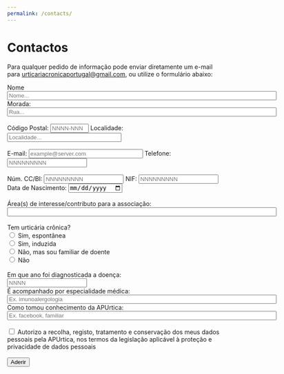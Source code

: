 ```yaml
---
permalink: /contacts/
---
```


# Contactos

Para qualquer pedido de informação pode enviar diretamente um e-mail para <a href="mailto:urticariacronicaportugal@gmail.com">urticariacronicaportugal@gmail.com</a>, ou utilize o formulário abaixo:



<form
  action=”mailto:urticariacronicaportugal@gmail.com”
  method="POST"
>
<label class="required">
    Nome
<br>
    <input type="text" name="nome" size="75" placeholder="Nome..." required>
  </label>
<br>
 <label class="required">
    Morada:
<br>
    <input type="text" name="morada" size="75" placeholder="Rua..." required>
</label>
<br>
<br>
 <label class="required">
    Código Postal:
    <input type="text" name="postal" size="8" placeholder="NNNN-NNN" required>
</label>
 <label class="required">
    Localidade:
    <input type="text" name="city" size="30" placeholder="Localidade..." required>
</label>
<br>
<br>
<label class="required">
    E-mail:
    <input type="email" name="_replyto" size="30" placeholder="example@server.com" required>
  </label>
<label class="required">
    Telefone:
    <input type="number" name="phone" size="12" placeholder="NNNNNNNNN" required>
  </label>
<br>
<br>
 <label class="required">
    Núm. CC/BI:
    <input type="number" name="cc_id" size="10" placeholder="NNNNNNNNN" required>
</label>
 <label class="required">
    NIF:
    <input type="number" name="cc_id" size="10" placeholder="NNNNNNNNN" required>
</label>
 <label class="required">
    Data de Nascimento:
    <input type="date" name="cc_id" size="10" required>
</label>
<br>
<br>
 <label>
    Área(s) de interesse/contributo para a associação:
<br>
    <input type="text" name="contrib" size="75" placeholder="">
</label>
<br>
<br>
   <label class="required">Tem urticária crônica?</label>
<br>
      <input type="radio" id="yes_spt" name="disease" value="yes_sp" required>
      <label for="yes_spt">Sim, espontânea</label><br>
      <input type="radio" id="yes_ind" name="disease" value="yes_ind">
      <label for="yes_ind">Sim, induzida</label><br>
      <input type="radio" id="no_fam" name="disease" value="no_fam">
      <label for="no_fam">Não, mas sou familiar de doente</label><br>
      <input type="radio" id="no" name="disease" value="no">
      <label for="no">Não</label><br>
<br>
 <label>
    Em que ano foi diagnosticada a doença:
<br>
    <input type="number" name="year" size="75" placeholder="NNNN">
</label>
<br>
 <label>
    É acompanhado por especialidade médica:
<br>
    <input type="text" name="med_speciality" size="75" placeholder="Ex. imunoalergologia">
</label>
<br>
 <label>
    Como tomou conhecimento da APUrtica:
<br>
    <input type="text" name="know_how" size="75" placeholder="Ex. facebook, familiar">
</label>
<br>
<br>
<input type="checkbox" id="authorization" name="auth" value="authorization" required>
<label for="authorization"> Autorizo a recolha, registo, tratamento e conservação dos meus dados pessoais pela APUrtica, nos termos da legislação aplicável à proteção e privacidade de dados pessoais</label><br>
<br>
  <button type="submit">Aderir</button>
</form>


<!-- <form action=”mailto:urticariacronicaportugal@gmail.com” method=”POST”>
<label class="required">
    <input type="text" name="nome" size="75" placeholder="O seu nome" required>
</label>
<div class="g-recaptcha" data-sitekey="6LfrFZ8cAAAAAP9SaqZdAfFMNQVw_U02hRabQYrf"></div>
<button type="submit">Enviar</button> 
</form> -->


<!--js-->
<!-- <script src='https://www.google.com/recaptcha/api.js'></script> -->


<!-- <div class="form-column">
    <label class="required">
    Nome: 
    <input type=”text” size=”19″ name=”ContactName” placeholder="O seu Nome">
    </label>
    <br>
    <br>
    <label class="required">
    E-mail: 
    <input type=”text” size=”19″ name="ContactEmail" placeholder="O seu e-mail">
    </label>
    <br>
    <br>
    <label class="required">
    Assunto: 
    <input type=”text” size=”19″ name="MessageTitle" placeholder="O assunto">
    </label>
</div>
<div class="form-column">
    Message:
    <br> 
    <textarea name=Message rows=”30″ cols=”20″ placeholder="A sua mensagem">
    </textarea>
</div>
-->